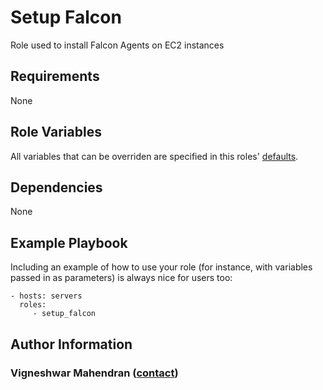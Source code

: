 Setup Falcon
=========

Role used to install Falcon Agents on EC2 instances

Requirements
------------

None

Role Variables
--------------

All variables that can be overriden are specified in this roles' [defaults](defaults/main.yml).

Dependencies
------------

None

Example Playbook
----------------

Including an example of how to use your role (for instance, with variables passed in as parameters) is always nice for users too:

    - hosts: servers
      roles:
         - setup_falcon

Author Information
------------------

### Vigneshwar Mahendran ([contact](mailto:imvigneshwar10@gmail.com))
